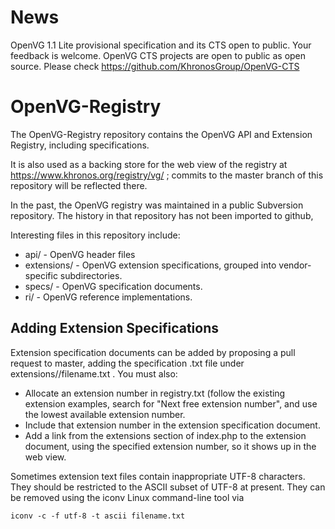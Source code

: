 # News

OpenVG 1.1 Lite provisional specification and its CTS open to public. Your feedback is welcome.
OpenVG CTS projects are open to public as open source. Please check https://github.com/KhronosGroup/OpenVG-CTS 

# OpenVG-Registry

The OpenVG-Registry repository contains the OpenVG API and Extension
Registry, including specifications.

It is also used as a backing store for the web view of the registry at
https://www.khronos.org/registry/vg/ ; commits to the master branch of this
repository will be reflected there.

In the past, the OpenVG registry was maintained in a public Subversion
repository. The history in that repository has not been imported to github,

Interesting files in this repository include:

* api/ - OpenVG header files
* extensions/ - OpenVG extension specifications, grouped into
  vendor-specific subdirectories.
* specs/ - OpenVG specification documents.
* ri/ - OpenVG reference implementations.


## Adding Extension Specifications

Extension specification documents can be added by proposing a pull request
to master, adding the specification .txt file under
extensions/<vendor>/filename.txt . You must also:

* Allocate an extension number in registry.txt (follow the existing
  extension examples, search for "Next free extension number", and use the
  lowest available extension number.
* Include that extension number in the extension specification document.
* Add a link from the extensions section of index.php to the extension
  document, using the specified extension number, so it shows up in the web
  view.

Sometimes extension text files contain inappropriate UTF-8 characters. They
should be restricted to the ASCII subset of UTF-8 at present. They can be
removed using the iconv Linux command-line tool via

    iconv -c -f utf-8 -t ascii filename.txt
